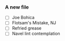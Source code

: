 ### A new file

- [ ] Joe Bohica
- [ ] Flotsam's Mistake, NJ
- [ ] Refried grease
- [ ] Navel lint contemplation
